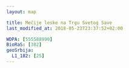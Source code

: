 ```yaml
---
layout: map

title: Mečije leske na Trgu Svetog Save
last_modified_at: 2018-05-23T23:37:52+02:00

WDPA: [555588990]
BioRaS: [382]
geoSrbija:
  L1_182: [25]
---
```

